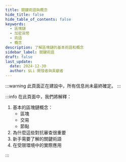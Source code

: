 ```yaml
---
title: 關鍵術語與概念
hide_title: false
hide_table_of_contents: false
keywords:
  - 區塊鏈
  - 加密貨幣
  - 術語
  - 概念
description: 了解區塊鏈的基本術語和概念
sidebar_label: 關鍵術語
draft: false
last_update:
  date: 2024-12-30
  author: $Li 開發者與貢獻者
---
```


:::warning
此頁面正在建設中，所有信息尚未最終確定。
:::

:::info
在此頁面中，我們將解釋：

1. 基本的區塊鏈概念：
   - 區塊
   - 交易
   - 節點
2. 為什麼這些對抗審查很重要
3. 新手需要了解的關鍵術語
4. 在受限環境中的實際應用

:::
